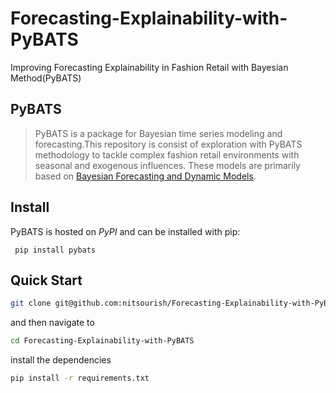 # Forecasting-Explainability-with-PyBATS
Improving Forecasting Explainability in Fashion Retail with Bayesian Method(PyBATS)

## PyBATS
> PyBATS is a package for Bayesian time series modeling and forecasting.This repository is consist of exploration with PyBATS methodology to tackle complex fashion retail environments with seasonal and exogenous influences. These models are primarily based on <a href='http://www2.stat.duke.edu/~mw/West&HarrisonBook/'>Bayesian Forecasting and Dynamic Models</a>.


## Install

PyBATS is hosted on _PyPI_ and can be installed with pip:

     pip install pybats

## Quick Start

```bash
git clone git@github.com:nitsourish/Forecasting-Explainability-with-PyBATS.git
```
and then navigate to 

```bash
cd Forecasting-Explainability-with-PyBATS
```
install the dependencies

```bash
pip install -r requirements.txt
```

